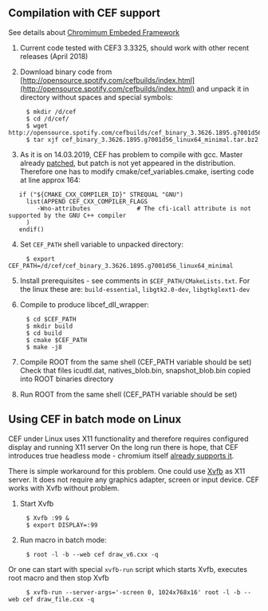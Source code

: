 ## Compilation with CEF support

See details about [Chromimum Embeded Framework](https://bitbucket.org/chromiumembedded/cef)

1. Current code tested with CEF3 3.3325, should work with other recent releases (April 2018)

2. Download binary code from [http://opensource.spotify.com/cefbuilds/index.html](http://opensource.spotify.com/cefbuilds/index.html) and unpack it in directory without spaces and special symbols:

~~~
     $ mkdir /d/cef
     $ cd /d/cef/
     $ wget http://opensource.spotify.com/cefbuilds/cef_binary_3.3626.1895.g7001d56_linux64_minimal.tar.bz2
     $ tar xjf cef_binary_3.3626.1895.g7001d56_linux64_minimal.tar.bz2
~~~


3. As it is on 14.03.2019, CEF has problem to compile with gcc. Master already [patched](https://bitbucket.org/chromiumembedded/cef/commits/84a5749), but patch is not yet appeared in the distribution. Therefore one has to modify cmake/cef_variables.cmake, iserting code at line approx 164:

~~~
   if ("${CMAKE_CXX_COMPILER_ID}" STREQUAL "GNU")
     list(APPEND CEF_CXX_COMPILER_FLAGS
        -Wno-attributes             # The cfi-icall attribute is not supported by the GNU C++ compiler
     )
   endif()
~~~

4. Set `CEF_PATH` shell variable to unpacked directory:

~~~
     $ export CEF_PATH=/d/cef/cef_binary_3.3626.1895.g7001d56_linux64_minimal
~~~

5. Install prerequisites - see comments in `$CEF_PATH/CMakeLists.txt`.
   For the linux these are: `build-essential`, `libgtk2.0-dev`, `libgtkglext1-dev`

6. Compile to produce libcef_dll_wrapper:

~~~
     $ cd $CEF_PATH
     $ mkdir build
     $ cd build
     $ cmake $CEF_PATH
     $ make -j8
~~~

7. Compile ROOT from the same shell (CEF_PATH variable should be set)
   Check that files icudtl.dat, natives_blob.bin, snapshot_blob.bin copied into ROOT binaries directory

8. Run ROOT from the same shell (CEF_PATH variable should be set)



## Using CEF in batch mode on Linux

CEF under Linux uses X11 functionality and therefore requires configured display and running X11 server
On the long run there is hope, that CEF introduces true headless mode - chromium itself
[already supports it](https://chromium.googlesource.com/chromium/src/+/lkgr/headless/README.md).

There is simple workaround for this problem.
One could use [Xvfb](https://en.wikipedia.org/wiki/Xvfb) as X11 server.
It does not require any graphics adapter, screen or input device.
CEF works with  Xvfb without problem.

1. Start Xvfb

~~~
     $ Xvfb :99 &
     $ export DISPLAY=:99
~~~

2. Run macro in batch mode:

~~~
     $ root -l -b --web cef draw_v6.cxx -q
~~~

Or one can start with special `xvfb-run` script which starts Xvfb, executes root macro and then stop Xvfb

~~~
     $ xvfb-run --server-args='-screen 0, 1024x768x16' root -l -b --web cef draw_file.cxx -q
~~~



